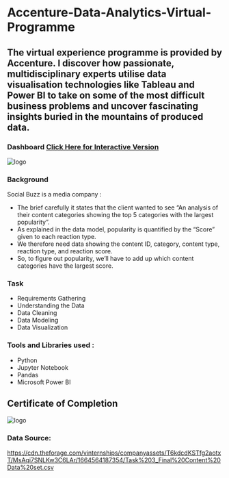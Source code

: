 # Accenture-Data-Analytics-Virtual-Programme
## The virtual experience programme is provided by Accenture. I discover how passionate, multidisciplinary experts utilise data visualisation technologies like Tableau and Power BI to take on some of the most difficult business problems and uncover fascinating insights buried in the mountains of produced data. 

### Dashboard [Click Here for Interactive Version](https://app.powerbi.com/view?r=eyJrIjoiN2UxNGZmYzEtMzNlYS00YTNhLTlkMGQtOTAwZWI5YTZmMWI1IiwidCI6IjAwMTM5NDg3LWRkNDUtNDQ2MS04OWU0LWViZWI1NzgxYmRlOCJ9&pageName=ReportSection)


![logo](https://github.com/MohammadSohail947114/Data-Analyst-Projects/blob/3f5c329cc284762a2454e98d91bc99797bf843ad/Accenture%20Data%20Analytics/Accenture%20.gif)


 

### Background
Social Buzz is a media company :
- The brief carefully it states that the client wanted to see “An analysis of their content categories showing the top 5 categories with the largest popularity”.
- As explained in the data model, popularity is quantified by the “Score” given to each reaction type.
- We therefore need data showing the content ID, category, content type, reaction type, and reaction score.
- So, to figure out popularity, we’ll have to add up which content categories have the largest score.


### Task
- Requirements Gathering
- Understanding the Data
- Data Cleaning
- Data Modeling
- Data Visualization

 ### Tools and Libraries used :
 - Python
 - Jupyter Notebook
 - Pandas
 - Microsoft Power BI
 
 ## Certificate of Completion
![logo](https://github.com/Sohail00786/Power-BI/blob/0690fc4a03aaf0b330a20c464ed1fdd44f2bee2b/Accenture%20Data%20Analytics/Screenshot%20(28).png)
### Data Source: 

https://cdn.theforage.com/vinternships/companyassets/T6kdcdKSTfg2aotxT/MsAqi7SNLKw3C6LAr/1664564187354/Task%203_Final%20Content%20Data%20set.csv
